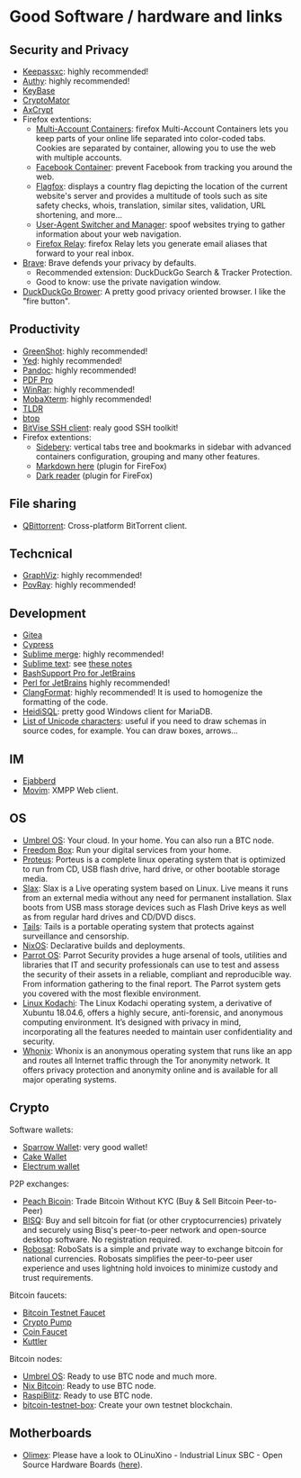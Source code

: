# Good Software / hardware and links

## Security and Privacy

* [Keepassxc](https://keepassxc.org/): highly recommended!
* [Authy](https://authy.com/): highly recommended!
* [KeyBase](https://keybase.io/)
* [CryptoMator](https://cryptomator.org/)
* [AxCrypt](https://www.axantum.com/)
* Firefox extentions:
  * [Multi-Account Containers](https://addons.mozilla.org/en-US/firefox/addon/multi-account-containers/): firefox Multi-Account Containers lets you keep parts of your online life separated into color-coded tabs. Cookies are separated by container, allowing you to use the web with multiple accounts.
  * [Facebook Container](https://addons.mozilla.org/en-US/firefox/addon/facebook-container/): prevent Facebook from tracking you around the web.
  * [Flagfox](https://addons.mozilla.org/en-US/firefox/addon/flagfox/): displays a country flag depicting the location of the current website's server and provides a multitude of tools such as site safety checks, whois, translation, similar sites, validation, URL shortening, and more...
  * [User-Agent Switcher and Manager](https://addons.mozilla.org/en-US/firefox/addon/user-agent-string-switcher/): spoof websites trying to gather information about your web navigation.
  * [Firefox Relay](https://addons.mozilla.org/en-US/firefox/addon/private-relay/): firefox Relay lets you generate email aliases that forward to your real inbox.
* [Brave](https://brave.com): Brave defends your privacy by defaults.
  * Recommended extension: DuckDuckGo Search & Tracker Protection.
  * Good to know: use the private navigation window.
* [DuckDuckGo Brower](https://duckduckgo.com/): A pretty good privacy oriented browser. I like the "fire button".

## Productivity

* [GreenShot](https://getgreenshot.org/): highly recommended!
* [Yed](https://www.yworks.com/products/yed): highly recommended!
* [Pandoc](https://pandoc.org/): highly recommended!
* [PDF Pro](https://www.pdfpro10.com/)
* [WinRar](https://www.win-rar.com/): highly recommended!
* [MobaXterm](https://mobaxterm.mobatek.net/): highly recommended!
* [TLDR](https://tldr.sh/)
* [btop](https://github.com/aristocratos/btop)
* [BitVise SSH client](https://www.bitvise.com/ssh-client): realy good SSH toolkit!
* Firefox extentions:
  * [Sidebery](https://addons.mozilla.org/en-US/firefox/addon/sidebery/): vertical tabs tree and bookmarks in sidebar with advanced containers configuration, grouping and many other features.
  * [Markdown here](https://markdown-here.com/) (plugin for FireFox)
  * [Dark reader](https://darkreader.org/) (plugin for FireFox)

## File sharing

* [QBittorrent](https://www.qbittorrent.org/): Cross-platform BitTorrent client.

## Techcnical

* [GraphViz](https://graphviz.org/): highly recommended!
* [PovRay](https://www.povray.org/): highly recommended!

## Development

* [Gitea](https://gitea.io/en-us/)
* [Cypress](https://www.cypress.io/)
* [Sublime merge](https://www.sublimemerge.com/): highly recommended!
* [Sublime text](https://www.sublimetext.com/): see [these notes](sublimtext.md)
* [BashSupport Pro for JetBrains](https://plugins.jetbrains.com/plugin/13841-bashsupport-pro)
* [Perl for JetBrains](https://plugins.jetbrains.com/plugin/7796-perl) highly recommended!
* [ClangFormat](https://clang.llvm.org/docs/ClangFormat.html): highly recommended! It is used to homogenize the formatting of the code.
* [HeidiSQL](https://www.heidisql.com/download.php?download=installer): pretty good Windows client for MariaDB.
* [List of Unicode characters](https://en.wikipedia.org/wiki/List_of_Unicode_characters#Unicode_symbols): useful if you need to draw schemas in source codes, for example. You can draw boxes, arrows...

## IM

* [Ejabberd](https://www.ejabberd.im/)
* [Movim](https://movim.eu/): XMPP Web client.

## OS

* [Umbrel OS](https://umbrel.com/): Your cloud. In your home. You can also run a BTC node.
* [Freedom Box](https://www.freedombox.org/): Run your digital services from your home.
* [Proteus](https://www.porteus.org): Porteus is a complete linux operating system that is optimized to run from CD, USB flash drive, hard drive, or other bootable storage media.
* [Slax](https://www.slax.org): Slax is a Live operating system based on Linux. Live means it runs from an external media without any need for permanent installation. Slax boots from USB mass storage devices such as Flash Drive keys as well as from regular hard drives and CD/DVD discs.
* [Tails](https://tails.net/): Tails is a portable operating system that protects against surveillance and censorship.
* [NixOS](https://nixos.org/): Declarative builds and deployments. 
* [Parrot OS](https://www.parrotsec.org/): Parrot Security provides a huge arsenal of tools, utilities and libraries that IT and security professionals can use to test and assess the security of their assets in a reliable, compliant and reproducible way. From information gathering to the final report. The Parrot system gets you covered with the most flexible environment.
* [Linux Kodachi](https://www.digi77.com/linux-kodachi/): The Linux Kodachi operating system, a derivative of Xubuntu 18.04.6, offers a highly secure, anti-forensic, and anonymous computing environment. It’s designed with privacy in mind, incorporating all the features needed to maintain user confidentiality and security.
* [Whonix](https://www.whonix.org): Whonix is an anonymous operating system that runs like an app and routes all Internet traffic through the Tor anonymity network. It offers privacy protection and anonymity online and is available for all major operating systems.

## Crypto

Software wallets:
* [Sparrow Wallet](https://sparrowwallet.com/): very good wallet!
* [Cake Wallet](https://cakewallet.com/)
* [Electrum wallet](https://electrum.org/)

P2P exchanges:
* [Peach Bicoin](https://peachbitcoin.com/index.html): Trade Bitcoin Without KYC (Buy & Sell Bitcoin Peer-to-Peer)
* [BISQ](https://bisq.network/): Buy and sell bitcoin for fiat (or other cryptocurrencies) privately and securely using Bisq's peer-to-peer network and open-source desktop software. No registration required.
* [Robosat](https://github.com/RoboSats/robosats): RoboSats is a simple and private way to exchange bitcoin for national currencies. Robosats simplifies the peer-to-peer user experience and uses lightning hold invoices to minimize custody and trust requirements.

Bitcoin faucets:
* [Bitcoin Testnet Faucet](https://bitcoinfaucet.uo1.net/)
* [Crypto Pump](https://cryptopump.info/)
* [Coin Faucet](https://coinfaucet.eu/en/btc-testnet/)
* [Kuttler](https://kuttler.eu/en/bitcoin/btc/faucet/)

Bitcoin nodes:
* [Umbrel OS](https://umbrel.com): Ready to use BTC node and much more.
* [Nix Bitcoin](https://nixbitcoin.org/): Ready to use BTC node.
* [RaspiBlitz](https://docs.raspiblitz.org): Ready to use BTC node.
* [bitcoin-testnet-box](https://github.com/freewil/bitcoin-testnet-box): Create your own testnet blockchain.

## Motherboards

* [Olimex](https://www.olimex.com/): Please have a look to OLinuXino - Industrial Linux SBC - Open Source Hardware Boards ([here](https://www.olimex.com/Products/OLinuXino/open-source-hardware)).


